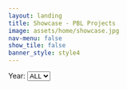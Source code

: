 ```yaml
---
layout: landing
title: Showcase - PBL Projects
image: assets/home/showcase.jpg
nav-menu: false
show_tile: false
banner_style: style4
---
```


<section id="one">
<div class="inner">

<div class="row">

<div class="2u 12u$(small)">
Year:
<select id="year_select" onChange="onSelect()">
  <option value='all'>ALL</option>
</select>
</div>

</div>

<p/>

<div id="contents">

<script>
// https://stackoverflow.com/questions/610406/javascript-equivalent-to-printf-string-format
// First, checks if it isn't implemented yet.
if (!String.prototype.format) {
  String.prototype.format = function() {
    var args = arguments;
    return this.replace(/{(\d+)}/g, function(match, number) { 
      return typeof args[number] != 'undefined'
        ? args[number]
        : match
      ;
    });
  };
}

function dynamicallyLoadScript(url) {
    var script = document.createElement("script");  // create a script DOM node
    script.src = url;  // set its src to the provided URL

    document.head.appendChild(script);  // add it to the end of the head section of the page (could change 'head' to 'body' to add it to the end of the body section instead)
}

dynamicallyLoadScript('pbl-projs.js');

function onSelect() {
	var items = pbl_projs;

	var year_select = document.getElementById("year_select");
	var year = year_select.options[year_select.selectedIndex].value;

	var contents_code = '';
	var showCount = 0;

	for(var i = 0; i < items.length; i++) 
	{
		var item = items[i];
		var show = false;

		if(year=='all')
			show = true;
		else
			show = false;

		if(!('video_iframe' in item))
			show = false;

		if(show)
		{
			if(showCount % 2 == 0)
				contents_code += '<div class="row">';

/*
			if(item.type=='paper')
				typestr = 'Paper';
			else if(item.type=='senior')
				typestr = 'Senior Project';
			else if(item.type=='pbl')
				typestr = 'PBL Project';
*/
			typestr = 'PBL Project';
			contents_code += '<div class="6u 12u$(small)">';
			if('id' in item)
				project_page = item.project_page + '#' + item.id;
			else
				project_page = item.project_page
			contents_code += '<b><a href={0} rel="noopener noreferrer" target="_blank">{1} ({2} {3})</a></b><br/>'.format(project_page, item.title, item.year, typestr);
			contents_code += '<div id="iframe_container"> <div id="iframe">';
			contents_code += '{0}'.format(item.video_iframe);;
			contents_code += '</div></div>';
			contents_code += '<br/></div>';

			if(showCount % 2 == 1 || i == items.length-1)
				contents_code += '</div>';

			showCount += 1;
		}
	}

	var contents = document.getElementById("contents");
	contents.innerHTML = contents_code;
}

// set default value and trigger onchange event when window is loaded
window.onload = function () {
	var year_select = document.getElementById("year_select");
	year_select.value = 'all';
	year_select.onchange();

}

</script>

</div>
</div>
</section>

<!--<section id="one">-->
<!--<div class="inner">-->
<!--<div class="row">-->

<!--<div class="6u 12u$(small)">-->
<!--<b><a href="publications/2018-iguana-ctrl.html">Control of an Iguana Character Using Soft-Body Simulation</a></b><br/>-->
<!--<div id="iframe_container"> <div id="iframe">-->
<!--<iframe width="1280" height="720" src="https://www.youtube.com/embed/c37VEexDZaY" frameborder="0" allow="accelerometer; autoplay; encrypted-media; gyroscope; picture-in-picture" allowfullscreen></iframe>  -->
<!--</div></div>  -->
<!--</div>-->

<!--</div>-->
<!--</div>-->
<!--</section>-->
